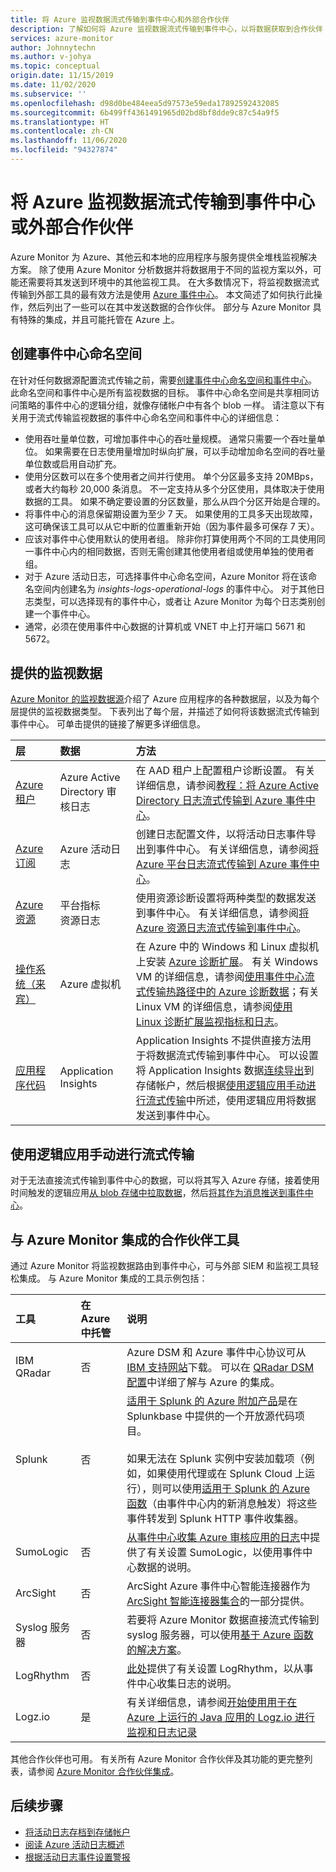 ```yaml
---
title: 将 Azure 监视数据流式传输到事件中心和外部合作伙伴
description: 了解如何将 Azure 监视数据流式传输到事件中心，以将数据获取到合作伙伴 SIEM 或分析工具。
services: azure-monitor
author: Johnnytechn
ms.author: v-johya
ms.topic: conceptual
origin.date: 11/15/2019
ms.date: 11/02/2020
ms.subservice: ''
ms.openlocfilehash: d98d0be484eea5d97573e59eda17892592432085
ms.sourcegitcommit: 6b499ff4361491965d02bd8bf8dde9c87c54a9f5
ms.translationtype: HT
ms.contentlocale: zh-CN
ms.lasthandoff: 11/06/2020
ms.locfileid: "94327874"
---
```

# <a name="stream-azure-monitoring-data-to-an-event-hub-or-external-partner"></a>将 Azure 监视数据流式传输到事件中心或外部合作伙伴

Azure Monitor 为 Azure、其他云和本地的应用程序与服务提供全堆栈监视解决方案。 除了使用 Azure Monitor 分析数据并将数据用于不同的监视方案以外，可能还需要将其发送到环境中的其他监视工具。 在大多数情况下，将监视数据流式传输到外部工具的最有效方法是使用 [Azure 事件中心](../../event-hubs/index.yml)。 本文简述了如何执行此操作，然后列出了一些可以在其中发送数据的合作伙伴。 部分与 Azure Monitor 具有特殊的集成，并且可能托管在 Azure 上。  

## <a name="create-an-event-hubs-namespace"></a>创建事件中心命名空间

在针对任何数据源配置流式传输之前，需要[创建事件中心命名空间和事件中心](../../event-hubs/event-hubs-create.md)。 此命名空间和事件中心是所有监视数据的目标。 事件中心命名空间是共享相同访问策略的事件中心的逻辑分组，就像存储帐户中有各个 blob 一样。 请注意以下有关用于流式传输监视数据的事件中心命名空间和事件中心的详细信息：

* 使用吞吐量单位数，可增加事件中心的吞吐量规模。 通常只需要一个吞吐量单位。 如果需要在日志使用量增加时纵向扩展，可以手动增加命名空间的吞吐量单位数或启用自动扩充。
* 使用分区数可以在多个使用者之间并行使用。 单个分区最多支持 20MBps，或者大约每秒 20,000 条消息。 不一定支持从多个分区使用，具体取决于使用数据的工具。 如果不确定要设置的分区数量，那么从四个分区开始是合理的。
* 将事件中心的消息保留期设置为至少 7 天。 如果使用的工具多天出现故障，这可确保该工具可以从它中断的位置重新开始（因为事件最多可保存 7 天）。
* 应该对事件中心使用默认的使用者组。 除非你打算使用两个不同的工具使用同一事件中心内的相同数据，否则无需创建其他使用者组或使用单独的使用者组。
* 对于 Azure 活动日志，可选择事件中心命名空间，Azure Monitor 将在该命名空间内创建名为 _insights-logs-operational-logs_ 的事件中心。 对于其他日志类型，可以选择现有的事件中心，或者让 Azure Monitor 为每个日志类别创建一个事件中心。
* 通常，必须在使用事件中心数据的计算机或 VNET 中上打开端口 5671 和 5672。

## <a name="monitoring-data-available"></a>提供的监视数据
[Azure Monitor 的监视数据源](data-sources.md)介绍了 Azure 应用程序的各种数据层，以及为每个层提供的监视数据类型。 下表列出了每个层，并描述了如何将该数据流式传输到事件中心。 可单击提供的链接了解更多详细信息。

| 层 | 数据 | 方法 |
|:---|:---|:---|
| [Azure 租户](data-sources.md#azure-tenant) | Azure Active Directory 审核日志 | 在 AAD 租户上配置租户诊断设置。 有关详细信息，请参阅[教程：将 Azure Active Directory 日志流式传输到 Azure 事件中心](../../active-directory/reports-monitoring/tutorial-azure-monitor-stream-logs-to-event-hub.md)。 |
| [Azure 订阅](data-sources.md#azure-subscription) | Azure 活动日志 | 创建日志配置文件，以将活动日志事件导出到事件中心。  有关详细信息，请参阅[将 Azure 平台日志流式传输到 Azure 事件中心](./resource-logs.md#send-to-azure-event-hubs)。 |
| [Azure 资源](data-sources.md#azure-resources) | 平台指标<br> 资源日志 |使用资源诊断设置将两种类型的数据发送到事件中心。 有关详细信息，请参阅[将 Azure 资源日志流式传输到事件中心](./resource-logs.md#send-to-azure-event-hubs)。 |
| [操作系统（来宾）](data-sources.md#operating-system-guest) | Azure 虚拟机 | 在 Azure 中的 Windows 和 Linux 虚拟机上安装 [Azure 诊断扩展](diagnostics-extension-overview.md)。 有关 Windows VM 的详细信息，请参阅[使用事件中心流式传输热路径中的 Azure 诊断数据](diagnostics-extension-stream-event-hubs.md)；有关 Linux VM 的详细信息，请参阅[使用 Linux 诊断扩展监视指标和日志](../../virtual-machines/extensions/diagnostics-linux.md#protected-settings)。 |
| [应用程序代码](data-sources.md#application-code) | Application Insights | Application Insights 不提供直接方法用于将数据流式传输到事件中心。 可以设置将 Application Insights 数据[连续导出](../app/export-telemetry.md)到存储帐户，然后根据[使用逻辑应用手动进行流式传输](#manual-streaming-with-logic-app)中所述，使用逻辑应用将数据发送到事件中心。 |

## <a name="manual-streaming-with-logic-app"></a>使用逻辑应用手动进行流式传输
对于无法直接流式传输到事件中心的数据，可以将其写入 Azure 存储，接着使用时间触发的逻辑应用[从 blob 存储中拉取数据](../../connectors/connectors-create-api-azureblobstorage.md#add-action)，然后[将其作为消息推送到事件中心](../../connectors/connectors-create-api-azure-event-hubs.md#add-action)。 


## <a name="partner-tools-with-azure-monitor-integration"></a>与 Azure Monitor 集成的合作伙伴工具

通过 Azure Monitor 将监视数据路由到事件中心，可与外部 SIEM 和监视工具轻松集成。 与 Azure Monitor 集成的工具示例包括：

| 工具 | 在 Azure 中托管 | 说明 |
|:---|:---| :---|
|  IBM QRadar | 否 | Azure DSM 和 Azure 事件中心协议可从 [IBM 支持网站](https://www.ibm.com/support)下载。 可以在 [QRadar DSM 配置](https://www.ibm.com/support/knowledgecenter/SS42VS_DSM/c_dsm_guide_microsoft_azure_overview.html?cp=SS42VS_7.3.0)中详细了解与 Azure 的集成。 |
| Splunk | 否 | [适用于 Splunk 的 Azure 附加产品](https://splunkbase.splunk.com/app/3757/)是在 Splunkbase 中提供的一个开放源代码项目。 <br><br> 如果无法在 Splunk 实例中安装加载项（例如，如果使用代理或在 Splunk Cloud 上运行），则可以使用[适用于 Splunk 的 Azure 函数](https://github.com/Microsoft/AzureFunctionforSplunkVS)（由事件中心内的新消息触发）将这些事件转发到 Splunk HTTP 事件收集器。 |
| SumoLogic | 否 | [从事件中心收集 Azure 审核应用的日志](https://help.sumologic.com/Send-Data/Applications-and-Other-Data-Sources/Azure-Audit/02Collect-Logs-for-Azure-Audit-from-Event-Hub)中提供了有关设置 SumoLogic，以使用事件中心数据的说明。 |
| ArcSight | 否 | ArcSight Azure 事件中心智能连接器作为 [ArcSight 智能连接器集合](https://community.softwaregrp.com/t5/Discussions/Announcing-General-Availability-of-ArcSight-Smart-Connectors-7/m-p/1671852)的一部分提供。 |
| Syslog 服务器 | 否 | 若要将 Azure Monitor 数据直接流式传输到 syslog 服务器，可以使用[基于 Azure 函数的解决方案](https://github.com/miguelangelopereira/azuremonitor2syslog/)。
| LogRhythm | 否| [此处](https://logrhythm.com/six-tips-for-securing-your-azure-cloud-environment/)提供了有关设置 LogRhythm，以从事件中心收集日志的说明。 
|Logz.io | 是 | 有关详细信息，请参阅[开始使用用于在 Azure 上运行的 Java 应用的 Logz.io 进行监视和日志记录](https://docs.microsoft.com/azure/developer/java/fundamentals/java-get-started-with-logzio)

其他合作伙伴也可用。 有关所有 Azure Monitor 合作伙伴及其功能的更完整列表，请参阅 [Azure Monitor 合作伙伴集成](partners.md)。

## <a name="next-steps"></a>后续步骤
* [将活动日志存档到存储帐户](./activity-log.md#legacy-collection-methods)
* [阅读 Azure 活动日志概述](./platform-logs-overview.md)
* [根据活动日志事件设置警报](./alerts-log-webhook.md)


